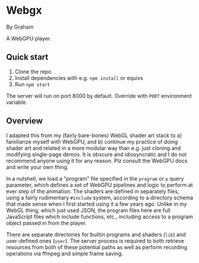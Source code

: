 Webgx
=========
By Graham

A WebGPU player.

## Quick start

1. Clone the repo
2. Install dependencies with e.g. `npm install` or equivs
3. Run `npm start`

The server will run on port 8000 by default. Override with `PORT` environment variable.

## Overview

I adapted this from my (fairly bare-bones) WebGL shader art stack to a) familiarize myself with WebGPU, and b) continue my practice of doing shader art and related in a more modular way than e.g. just cloning and modifying single-page demos. It is obscure and idiosyncratic and I do not recommend anyone using it for any reason. Plz consult the WebGPU docs and write your own thing.

In a nutshell, we load a "program" file specified in the `program` or `p` query parameter, which defines a set of WebGPU pipelines and logic to perform at ever step of the animation. The shaders are defined in separately files, using a fairly rudimentary `#include` system, according to a directory schema that made sense when I first started using it a few years ago. Unlike in my WebGL thing, which just used JSON, the program files here are full JavaScript files which include functions, etc., including access to a program object passed in from the player.

There are separate directories for builtin programs and shaders (`lib`) and user-defined ones (`user`). The server process is required to both retrieve resources from both of these potential paths as well as perform recording operations via ffmpeg and simple frame saving.